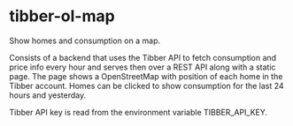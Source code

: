# tibber-ol-map
Show homes and consumption on a map.

Consists of a backend that uses the Tibber API to fetch consumption and price info every hour and serves then over a REST API along with a static page.
The page shows a OpenStreetMap with position of each home in the Tibber account.
Homes can be clicked to show consumption for the last 24 hours and yesterday.

Tibber API key is read from the environment variable TIBBER_API_KEY.
